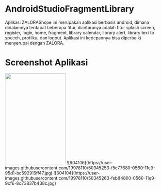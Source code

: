 # AndroidStudioFragmentLibrary

Aplikasi ZALORAShope ini merupakan aplikasi berbasis android, dimana didalamnya terdapat beberapa fitur, diantaranya adalah fitur splash screen, register, login, home, fragment, library calendar, library alert, library text to speech, profilku, dan logout. Aplikasi ini kedepannya bisa diperbaiki menyerupai dengan ZALORA.

# Screenshot Aplikasi
<img src="https://user-images.githubusercontent.com/19978110/50345253-f5c77680-0560-11e9-95d1-bc593915ff47.jpg" width="200px" height="300px">
![604106](https://user-images.githubusercontent.com/19978110/50345253-f5c77680-0560-11e9-95d1-bc593915ff47.jpg)
![604104](https://user-images.githubusercontent.com/19978110/50345263-feb84800-0560-11e9-9cf6-8d73837b438c.jpg)

